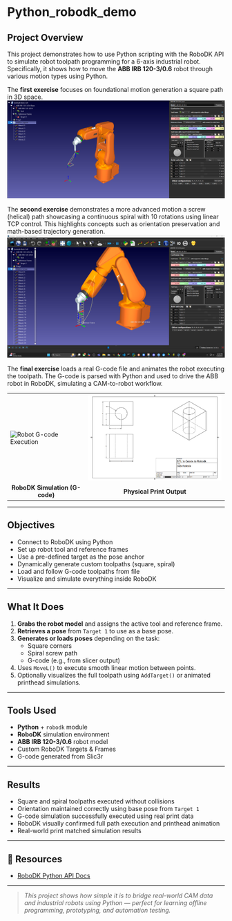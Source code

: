 # Python_robodk_demo

## Project Overview

This project demonstrates how to use Python scripting with the RoboDK API to simulate robot toolpath programming for a 6-axis industrial robot. Specifically, it shows how to move the **ABB IRB 120-3/0.6** robot through various motion types using Python.

The **first exercise** focuses on foundational motion generation a square path in 3D space.
![Square Motion](images/square_motion.png)

The **second exercise** demonstrates a more advanced motion a screw (helical) path showcasing a continuous spiral with 10 rotations using linear TCP control. This highlights concepts such as orientation preservation and math-based trajectory generation.
![Spiral Motion](images/spiral.png)

The **final exercise** loads a real G-code file and animates the robot executing the toolpath. The G-code is parsed with Python and used to drive the ABB robot in RoboDK, simulating a CAM-to-robot workflow.

<table>
  <tr>
    <td><img src="images/gcodestlpathgif.gif" alt="Robot G-code Execution" width="400"/></td>
    <td><img src="images/printcubehole.png" alt="Printed Part Result" width="400"/></td>
  </tr>
  <tr>
    <td align="center"><b>RoboDK Simulation (G-code)</b></td>
    <td align="center"><b>Physical Print Output</b></td>
  </tr>
</table>

---

## Objectives

* Connect to RoboDK using Python
* Set up robot tool and reference frames
* Use a pre-defined target as the pose anchor
* Dynamically generate custom toolpaths (square, spiral)
* Load and follow G-code toolpaths from file
* Visualize and simulate everything inside RoboDK

---

## What It Does

1. **Grabs the robot model** and assigns the active tool and reference frame.
2. **Retrieves a pose** from `Target 1` to use as a base pose.
3. **Generates or loads poses** depending on the task:
   - Square corners
   - Spiral screw path
   - G-code (e.g., from slicer output)
4. Uses `MoveL()` to execute smooth linear motion between points.
5. Optionally visualizes the full toolpath using `AddTarget()` or animated printhead simulations.

---

## Tools Used

* **Python** + `robodk` module
* **RoboDK** simulation environment
* **ABB IRB 120-3/0.6** robot model
* Custom RoboDK Targets & Frames
* G-code generated from Slic3r

---

## Results

* Square and spiral toolpaths executed without collisions
* Orientation maintained correctly using base pose from `Target 1`
* G-code simulation successfully executed using real print data
* RoboDK visually confirmed full path execution and printhead animation
* Real-world print matched simulation results

---

## 🔗 Resources

* [RoboDK Python API Docs](https://robodk.com/doc/en/PythonAPI/index.html)

---

> *This project shows how simple it is to bridge real-world CAM data and industrial robots using Python — perfect for learning offline programming, prototyping, and automation testing.*

